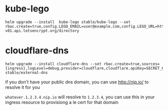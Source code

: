 # kube-lego
```
helm upgrade --install  kube-lego stable/kube-lego --set rbac.create=true,config.LEGO_EMAIL=user@example.com,config.LEGO_URL=https://acme-v01.api.letsencrypt.org/directory
```
# cloudflare-dns
```
helm upgrade --install cloudflare-dns --set rbac.create=true,sources={ingress},logLevel=debug,provider=cloudflare,cloudflare.apiKey=SECRET_KEY,cloudflare.email=user@example.com stable/external-dns
```

if you don't have your public dns domain, you can use http://nip.io/ to resolve it for you

`whatever.1.2.3.4.nip.io` will resolve to `1.2.3.4`, you can use this in your ingress resource to provisiong a le cert for that domain
